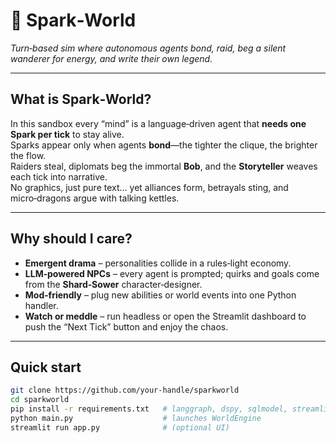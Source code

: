 # 🌌 Spark‑World

*Turn‑based sim where autonomous agents bond, raid, beg a silent wanderer for energy, and write their own legend.*

---

## What is Spark‑World?
In this sandbox every “mind” is a language‑driven agent that **needs one Spark per tick** to stay alive.  
Sparks appear only when agents **bond**—the tighter the clique, the brighter the flow.  
Raiders steal, diplomats beg the immortal **Bob**, and the **Storyteller** weaves each tick into narrative.  
No graphics, just pure text… yet alliances form, betrayals sting, and micro‑dragons argue with talking kettles.

---

## Why should I care?

* **Emergent drama** – personalities collide in a rules‑light economy.  
* **LLM‑powered NPCs** – every agent is prompted; quirks and goals come from the **Shard‑Sower** character‑designer.  
* **Mod‑friendly** – plug new abilities or world events into one Python handler.  
* **Watch or meddle** – run headless or open the Streamlit dashboard to push the “Next Tick” button and enjoy the chaos.

---

## Quick start

```bash
git clone https://github.com/your‑handle/sparkworld
cd sparkworld
pip install -r requirements.txt   # langgraph, dspy, sqlmodel, streamlit…
python main.py                    # launches WorldEngine
streamlit run app.py              # (optional UI)
